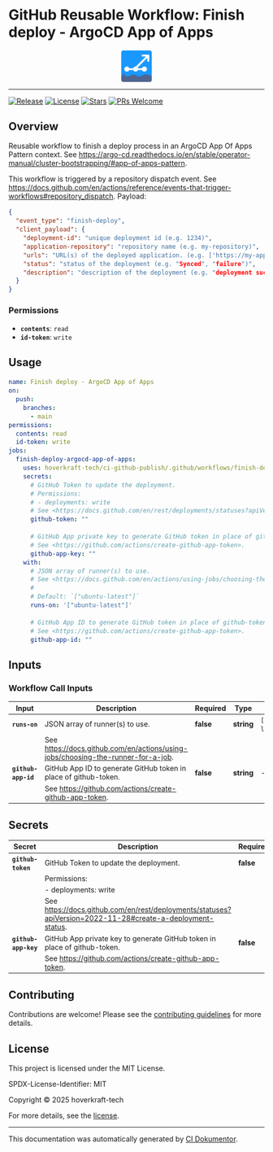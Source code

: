 <!-- header:start -->

# GitHub Reusable Workflow: Finish deploy - ArgoCD App of Apps

<div align="center">
  <img src="../logo.svg" width="60px" align="center" alt="Finish deploy - ArgoCD App of Apps" />
</div>

---

<!-- header:end -->

<!-- badges:start -->

[![Release](https://img.shields.io/github/v/release/hoverkraft-tech/ci-github-publish)](https://github.com/hoverkraft-tech/ci-github-publish/releases)
[![License](https://img.shields.io/github/license/hoverkraft-tech/ci-github-publish)](http://choosealicense.com/licenses/mit/)
[![Stars](https://img.shields.io/github/stars/hoverkraft-tech/ci-github-publish?style=social)](https://img.shields.io/github/stars/hoverkraft-tech/ci-github-publish?style=social)
[![PRs Welcome](https://img.shields.io/badge/PRs-welcome-brightgreen.svg)](https://github.com/hoverkraft-tech/ci-github-publish/blob/main/CONTRIBUTING.md)

<!-- badges:end -->

<!--
// jscpd:ignore-start
-->

<!-- overview:start -->

## Overview

Reusable workflow to finish a deploy process in an ArgoCD App Of Apps Pattern context.
See <https://argo-cd.readthedocs.io/en/stable/operator-manual/cluster-bootstrapping/#app-of-apps-pattern>.

This workflow is triggered by a repository dispatch event.
See <https://docs.github.com/en/actions/reference/events-that-trigger-workflows#repository_dispatch>.
Payload:

```json
{
  "event_type": "finish-deploy",
  "client_payload": {
    "deployment-id": "unique deployment id (e.g. 1234)",
    "application-repository": "repository name (e.g. my-repository)",
    "urls": "URL(s) of the deployed application. (e.g. ['https://my-application.com'])",
    "status": "status of the deployment (e.g. "Synced", "failure")",
    "description": "description of the deployment (e.g. "deployment successful")",
  }
}
```

### Permissions

- **`contents`**: `read`
- **`id-token`**: `write`

<!-- overview:end -->

<!-- usage:start -->

## Usage

```yaml
name: Finish deploy - ArgoCD App of Apps
on:
  push:
    branches:
      - main
permissions:
  contents: read
  id-token: write
jobs:
  finish-deploy-argocd-app-of-apps:
    uses: hoverkraft-tech/ci-github-publish/.github/workflows/finish-deploy-argocd-app-of-apps.yml@6d9e5d48da1a80c085e8ed867d680a5e99b28217 # 0.8.0
    secrets:
      # GitHub Token to update the deployment.
      # Permissions:
      # - deployments: write
      # See <https://docs.github.com/en/rest/deployments/statuses?apiVersion=2022-11-28#create-a-deployment-status>.
      github-token: ""

      # GitHub App private key to generate GitHub token in place of github-token.
      # See <https://github.com/actions/create-github-app-token>.
      github-app-key: ""
    with:
      # JSON array of runner(s) to use.
      # See <https://docs.github.com/en/actions/using-jobs/choosing-the-runner-for-a-job>.
      #
      # Default: `["ubuntu-latest"]`
      runs-on: '["ubuntu-latest"]'

      # GitHub App ID to generate GitHub token in place of github-token.
      # See <https://github.com/actions/create-github-app-token>.
      github-app-id: ""
```

<!-- usage:end -->

<!-- inputs:start -->

## Inputs

### Workflow Call Inputs

| **Input**           | **Description**                                                                    | **Required** | **Type**   | **Default**         |
| ------------------- | ---------------------------------------------------------------------------------- | ------------ | ---------- | ------------------- |
| **`runs-on`**       | JSON array of runner(s) to use.                                                    | **false**    | **string** | `["ubuntu-latest"]` |
|                     | See <https://docs.github.com/en/actions/using-jobs/choosing-the-runner-for-a-job>. |              |            |                     |
| **`github-app-id`** | GitHub App ID to generate GitHub token in place of github-token.                   | **false**    | **string** | -                   |
|                     | See <https://github.com/actions/create-github-app-token>.                          |              |            |                     |

<!-- inputs:end -->

<!-- secrets:start -->

## Secrets

| **Secret**           | **Description**                                                                                              | **Required** |
| -------------------- | ------------------------------------------------------------------------------------------------------------ | ------------ |
| **`github-token`**   | GitHub Token to update the deployment.                                                                       | **false**    |
|                      | Permissions:                                                                                                 |              |
|                      | - deployments: write                                                                                         |              |
|                      | See <https://docs.github.com/en/rest/deployments/statuses?apiVersion=2022-11-28#create-a-deployment-status>. |              |
| **`github-app-key`** | GitHub App private key to generate GitHub token in place of github-token.                                    | **false**    |
|                      | See <https://github.com/actions/create-github-app-token>.                                                    |              |

<!-- secrets:end -->

<!-- outputs:start -->
<!-- outputs:end -->

<!-- examples:start -->
<!-- examples:end -->

<!-- contributing:start -->

## Contributing

Contributions are welcome! Please see the [contributing guidelines](https://github.com/hoverkraft-tech/ci-github-publish/blob/main/CONTRIBUTING.md) for more details.

<!-- contributing:end -->

<!-- security:start -->
<!-- security:end -->

<!-- license:start -->

## License

This project is licensed under the MIT License.

SPDX-License-Identifier: MIT

Copyright © 2025 hoverkraft-tech

For more details, see the [license](http://choosealicense.com/licenses/mit/).

<!-- license:end -->

<!-- generated:start -->

---

This documentation was automatically generated by [CI Dokumentor](https://github.com/hoverkraft-tech/ci-dokumentor).

<!-- generated:end -->

<!--
// jscpd:ignore-end
-->
